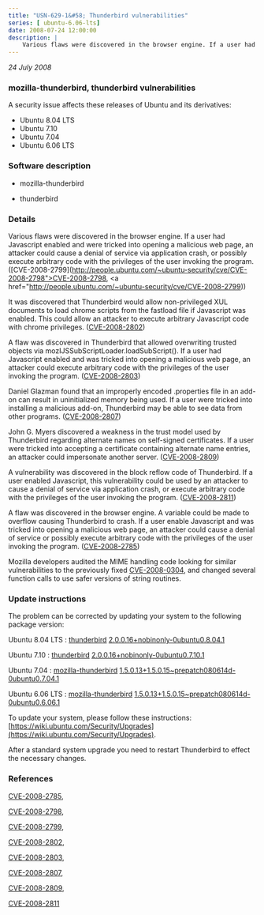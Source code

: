 ```yaml
---
title: "USN-629-1&#58; Thunderbird vulnerabilities"
series: [ ubuntu-6.06-lts]
date: 2008-07-24 12:00:00
description: |
    Various flaws were discovered in the browser engine. If a user had Javascript enabled and were tricked into opening a malicious web page, an attacker could cause a denial of service via application crash, or possibly execute arbitrary code with the privileges of the user invoking the program. ([CVE-2008-2799](http://people.ubuntu.com/~ubuntu-security/cve/CVE-2008-2798">CVE-2008-2798</a>, <a href="http://people.ubuntu.com/~ubuntu-security/cve/CVE-2008-2799))
--- 
```

 
 

*24 July 2008*

### mozilla-thunderbird, thunderbird vulnerabilities

A security issue affects these releases of Ubuntu and its derivatives:

* Ubuntu 8.04 LTS
* Ubuntu 7.10
* Ubuntu 7.04
* Ubuntu 6.06 LTS

### Software description

* mozilla-thunderbird 

* thunderbird 

### Details

Various flaws were discovered in the browser engine. If a user had Javascript enabled and were tricked into opening a malicious web page, an attacker could cause a denial of service via application crash, or possibly execute arbitrary code with the privileges of the user invoking the program. ([CVE-2008-2799](http://people.ubuntu.com/~ubuntu-security/cve/CVE-2008-2798">CVE-2008-2798</a>, <a href="http://people.ubuntu.com/~ubuntu-security/cve/CVE-2008-2799))

It was discovered that Thunderbird would allow non-privileged XUL documents to load chrome scripts from the fastload file if Javascript was enabled. This could allow an attacker to execute arbitrary Javascript code with chrome privileges. ([CVE-2008-2802](http://people.ubuntu.com/~ubuntu-security/cve/CVE-2008-2802))

A flaw was discovered in Thunderbird that allowed overwriting trusted objects via mozIJSSubScriptLoader.loadSubScript(). If a user had Javascript enabled and was tricked into opening a malicious web page, an attacker could execute arbitrary code with the privileges of the user invoking the program. ([CVE-2008-2803](http://people.ubuntu.com/~ubuntu-security/cve/CVE-2008-2803))

Daniel Glazman found that an improperly encoded .properties file in an add-on can result in uninitialized memory being used. If a user were tricked into installing a malicious add-on, Thunderbird may be able to see data from other programs. ([CVE-2008-2807](http://people.ubuntu.com/~ubuntu-security/cve/CVE-2008-2807))

John G. Myers discovered a weakness in the trust model used by Thunderbird regarding alternate names on self-signed certificates. If a user were tricked into accepting a certificate containing alternate name entries, an attacker could impersonate another server. ([CVE-2008-2809](http://people.ubuntu.com/~ubuntu-security/cve/CVE-2008-2809))

A vulnerability was discovered in the block reflow code of Thunderbird. If a user enabled Javascript, this vulnerability could be used by an attacker to cause a denial of service via application crash, or execute arbitrary code with the privileges of the user invoking the program. ([CVE-2008-2811](http://people.ubuntu.com/~ubuntu-security/cve/CVE-2008-2811))

A flaw was discovered in the browser engine. A variable could be made to overflow causing Thunderbird to crash. If a user enable Javascript and was tricked into opening a malicious web page, an attacker could cause a denial of service or possibly execute arbitrary code with the privileges of the user invoking the program. ([CVE-2008-2785](http://people.ubuntu.com/~ubuntu-security/cve/CVE-2008-2785))

Mozilla developers audited the MIME handling code looking for similar vulnerabilities to the previously fixed [CVE-2008-0304](http://people.ubuntu.com/~ubuntu-security/cve/CVE-2008-0304), and changed several function calls to use safer versions of string routines. 

### Update instructions

The problem can be corrected by updating your system to the following package version:

Ubuntu 8.04 LTS
 : [thunderbird](https://launchpad.net/ubuntu/+source/thunderbird) <span> [2.0.0.16+nobinonly-0ubuntu0.8.04.1](https://launchpad.net/ubuntu/+source/thunderbird/2.0.0.16+nobinonly-0ubuntu0.8.04.1) </span> 

Ubuntu 7.10
 : [thunderbird](https://launchpad.net/ubuntu/+source/thunderbird) <span> [2.0.0.16+nobinonly-0ubuntu0.7.10.1](https://launchpad.net/ubuntu/+source/thunderbird/2.0.0.16+nobinonly-0ubuntu0.7.10.1) </span> 

Ubuntu 7.04
 : [mozilla-thunderbird](https://launchpad.net/ubuntu/+source/mozilla-thunderbird) <span> [1.5.0.13+1.5.0.15~prepatch080614d-0ubuntu0.7.04.1](https://launchpad.net/ubuntu/+source/mozilla-thunderbird/1.5.0.13+1.5.0.15~prepatch080614d-0ubuntu0.7.04.1) </span> 

Ubuntu 6.06 LTS
 : [mozilla-thunderbird](https://launchpad.net/ubuntu/+source/mozilla-thunderbird) <span> [1.5.0.13+1.5.0.15~prepatch080614d-0ubuntu0.6.06.1](https://launchpad.net/ubuntu/+source/mozilla-thunderbird/1.5.0.13+1.5.0.15~prepatch080614d-0ubuntu0.6.06.1) </span> 

To update your system, please follow these instructions: [https://wiki.ubuntu.com/Security/Upgrades](https://wiki.ubuntu.com/Security/Upgrades).

After a standard system upgrade you need to restart Thunderbird to effect the necessary changes. 

### References

 
 [CVE-2008-2785](http://people.ubuntu.com/~ubuntu-security/cve/CVE-2008-2785), 

 [CVE-2008-2798](http://people.ubuntu.com/~ubuntu-security/cve/CVE-2008-2798), 

 [CVE-2008-2799](http://people.ubuntu.com/~ubuntu-security/cve/CVE-2008-2799), 

 [CVE-2008-2802](http://people.ubuntu.com/~ubuntu-security/cve/CVE-2008-2802), 

 [CVE-2008-2803](http://people.ubuntu.com/~ubuntu-security/cve/CVE-2008-2803), 

 [CVE-2008-2807](http://people.ubuntu.com/~ubuntu-security/cve/CVE-2008-2807), 

 [CVE-2008-2809](http://people.ubuntu.com/~ubuntu-security/cve/CVE-2008-2809), 

 [CVE-2008-2811](http://people.ubuntu.com/~ubuntu-security/cve/CVE-2008-2811)
 

